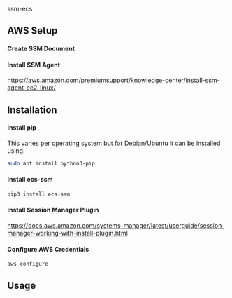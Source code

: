 ssm-ecs

## AWS Setup

#### Create SSM Document

#### Install SSM Agent

https://aws.amazon.com/premiumsupport/knowledge-center/install-ssm-agent-ec2-linux/

## Installation

#### Install pip

This varies per operating system but for Debian/Ubuntu it can be installed using:
```bash
sudo apt install python3-pip
```

#### Install ecs-ssm

```bash
pip3 install ecs-ssm
```

#### Install Session Manager Plugin

https://docs.aws.amazon.com/systems-manager/latest/userguide/session-manager-working-with-install-plugin.html

#### Configure AWS Credentials

```bash
aws configure
```

## Usage
